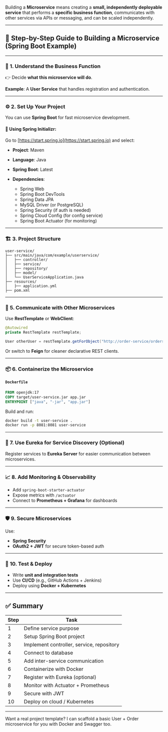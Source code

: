 Building a **Microservice** means creating a **small, independently deployable service** that performs a **specific business function**, communicates with other services via APIs or messaging, and can be scaled independently.

---

## 🧱 **Step-by-Step Guide to Building a Microservice (Spring Boot Example)**

---

### 🧠 **1. Understand the Business Function**

👉 Decide **what this microservice will do**.

**Example**: A **User Service** that handles registration and authentication.

---

### ⚙️ **2. Set Up Your Project**

You can use **Spring Boot** for fast microservice development.

#### 🔧 Using Spring Initializr:

Go to [https://start.spring.io](https://start.spring.io) and select:

- **Project**: Maven
- **Language**: Java
- **Spring Boot**: Latest
- **Dependencies**:

  - Spring Web
  - Spring Boot DevTools
  - Spring Data JPA
  - MySQL Driver (or PostgreSQL)
  - Spring Security (if auth is needed)
  - Spring Cloud Config (for config service)
  - Spring Boot Actuator (for monitoring)

---

### 🏗️ **3. Project Structure**

```
user-service/
├── src/main/java/com/example/userservice/
│   ├── controller/
│   ├── service/
│   ├── repository/
│   ├── model/
│   └── UserServiceApplication.java
├── resources/
│   ├── application.yml
├── pom.xml
```

---

### 🔄 **5. Communicate with Other Microservices**

Use **RestTemplate** or **WebClient**:

```java
@Autowired
private RestTemplate restTemplate;

User otherUser = restTemplate.getForObject("http://order-service/orders", User.class);
```

Or switch to **Feign** for cleaner declarative REST clients.

---

### 📦 **6. Containerize the Microservice**

#### `Dockerfile`

```Dockerfile
FROM openjdk:17
COPY target/user-service.jar app.jar
ENTRYPOINT ["java", "-jar", "app.jar"]
```

Build and run:

```bash
docker build -t user-service .
docker run -p 8081:8081 user-service
```

---

### 🔁 **7. Use Eureka for Service Discovery (Optional)**

Register services to **Eureka Server** for easier communication between microservices.

---

### 📈 **8. Add Monitoring & Observability**

- Add `spring-boot-starter-actuator`
- Expose metrics with `/actuator`
- Connect to **Prometheus + Grafana** for dashboards

---

### 🛡️ **9. Secure Microservices**

Use:

- **Spring Security**
- **OAuth2 + JWT** for secure token-based auth

---

### 🧪 **10. Test & Deploy**

- Write **unit and integration tests**
- Use **CI/CD** (e.g., GitHub Actions + Jenkins)
- Deploy using **Docker + Kubernetes**

---

## ✅ Summary

| Step | Task                                      |
| ---- | ----------------------------------------- |
| 1    | Define service purpose                    |
| 2    | Setup Spring Boot project                 |
| 3    | Implement controller, service, repository |
| 4    | Connect to database                       |
| 5    | Add inter-service communication           |
| 6    | Containerize with Docker                  |
| 7    | Register with Eureka (optional)           |
| 8    | Monitor with Actuator + Prometheus        |
| 9    | Secure with JWT                           |
| 10   | Deploy on cloud / Kubernetes              |

---

Want a real project template? I can scaffold a basic User + Order microservice for you with Docker and Swagger too.
